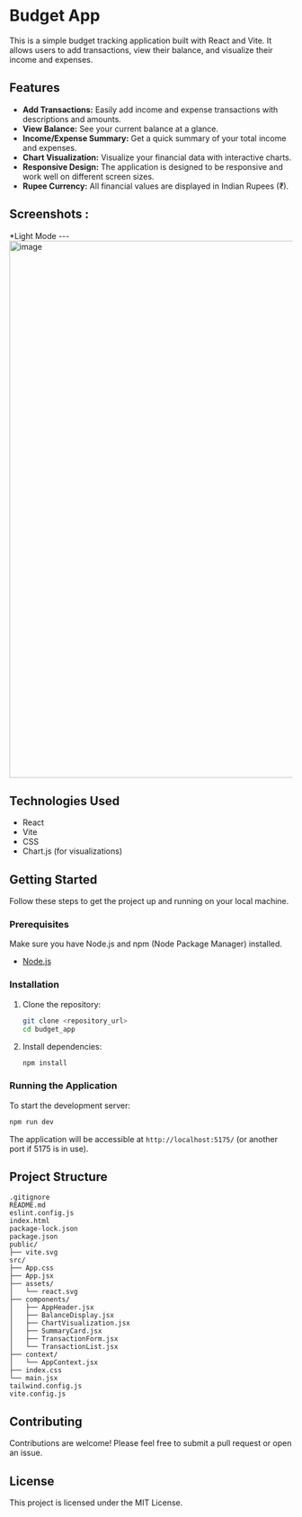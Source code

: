 # Budget App

This is a simple budget tracking application built with React and Vite. It allows users to add transactions, view their balance, and visualize their income and expenses.

## Features

*   **Add Transactions:** Easily add income and expense transactions with descriptions and amounts.
*   **View Balance:** See your current balance at a glance.
*   **Income/Expense Summary:** Get a quick summary of your total income and expenses.
*   **Chart Visualization:** Visualize your financial data with interactive charts.
*   **Responsive Design:** The application is designed to be responsive and work well on different screen sizes.
*   **Rupee Currency:** All financial values are displayed in Indian Rupees (₹).

## Screenshots :
*Light Mode ---
<img width="956" alt="image" src="https://github.com/user-attachments/assets/d12fb767-d8cb-48a1-b17b-ec4d3082dab9" />


## Technologies Used

*   React
*   Vite
*   CSS
*   Chart.js (for visualizations)

## Getting Started

Follow these steps to get the project up and running on your local machine.

### Prerequisites

Make sure you have Node.js and npm (Node Package Manager) installed.

*   [Node.js](https://nodejs.org/)

### Installation

1.  Clone the repository:

    ```bash
    git clone <repository_url>
    cd budget_app
    ```

2.  Install dependencies:

    ```bash
    npm install
    ```

### Running the Application

To start the development server:

```bash
npm run dev
```

The application will be accessible at `http://localhost:5175/` (or another port if 5175 is in use).

## Project Structure

```
.gitignore
README.md
eslint.config.js
index.html
package-lock.json
package.json
public/
├── vite.svg
src/
├── App.css
├── App.jsx
├── assets/
│   └── react.svg
├── components/
│   ├── AppHeader.jsx
│   ├── BalanceDisplay.jsx
│   ├── ChartVisualization.jsx
│   ├── SummaryCard.jsx
│   ├── TransactionForm.jsx
│   └── TransactionList.jsx
├── context/
│   └── AppContext.jsx
├── index.css
└── main.jsx
tailwind.config.js
vite.config.js
```

## Contributing

Contributions are welcome! Please feel free to submit a pull request or open an issue.

## License

This project is licensed under the MIT License.
